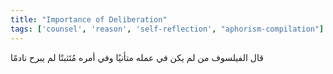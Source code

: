 ```yaml
---
title: "Importance of Deliberation"
tags: ['counsel', 'reason', 'self-reflection', "aphorism-compilation"]
---
```


 قال الفيلسوف من لم يكن في عمله متأنيًا وفي أمره مُتَثبتًا لم يبرح نادمًا
